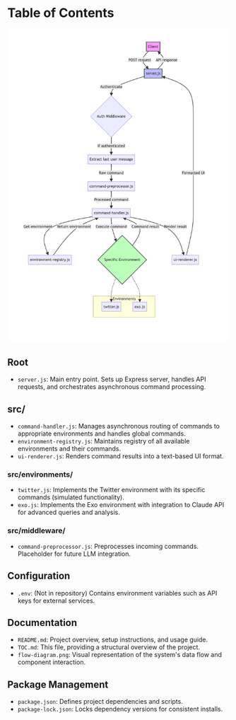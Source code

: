 # Table of Contents

![flow diagram](./flow-diagram.png)

## Root

-   `server.js`: Main entry point. Sets up Express server, handles API requests, and orchestrates asynchronous command processing.

## src/

-   `command-handler.js`: Manages asynchronous routing of commands to appropriate environments and handles global commands.
-   `environment-registry.js`: Maintains registry of all available environments and their commands.
-   `ui-renderer.js`: Renders command results into a text-based UI format.

### src/environments/

-   `twitter.js`: Implements the Twitter environment with its specific commands (simulated functionality).
-   `exo.js`: Implements the Exo environment with integration to Claude API for advanced queries and analysis.

### src/middleware/

-   `command-preprocessor.js`: Preprocesses incoming commands. Placeholder for future LLM integration.

## Configuration

-   `.env`: (Not in repository) Contains environment variables such as API keys for external services.

## Documentation

-   `README.md`: Project overview, setup instructions, and usage guide.
-   `TOC.md`: This file, providing a structural overview of the project.
-   `flow-diagram.png`: Visual representation of the system's data flow and component interaction.

## Package Management

-   `package.json`: Defines project dependencies and scripts.
-   `package-lock.json`: Locks dependency versions for consistent installs.
